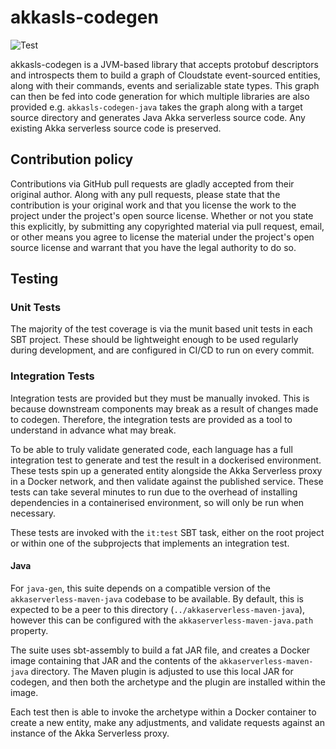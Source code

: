 # akkasls-codegen

![Test](https://github.com/lightbend/akkaserverless-codegen/workflows/Test/badge.svg)

akkasls-codegen is a JVM-based library that accepts protobuf descriptors and
introspects them to build a graph of Cloudstate event-sourced entities, along with their commands,
events and serializable state types. This graph can then be fed into code generation for which
multiple libraries are also provided e.g. `akkasls-codegen-java` takes the graph along with a target source
directory and generates Java Akka serverless source code. Any existing Akka serverless source code
is preserved.

## Contribution policy

Contributions via GitHub pull requests are gladly accepted from their original author. Along with
any pull requests, please state that the contribution is your original work and that you license
the work to the project under the project's open source license. Whether or not you state this
explicitly, by submitting any copyrighted material via pull request, email, or other means you
agree to license the material under the project's open source license and warrant that you have the
legal authority to do so.

## Testing

### Unit Tests

The majority of the test coverage is via the munit based unit tests in each SBT project. These should be
lightweight enough to be used regularly during development, and are configured in CI/CD to run on every commit.

### Integration Tests

Integration tests are provided but they must be manually invoked. This is because downstream
components may break as a result of changes made to codegen. Therefore, the integration tests
are provided as a tool to understand in advance what may break.

To be able to truly validate generated code, each language has a full integration test to generate and test the result in a dockerised environment.
These tests spin up a generated entity alongside the Akka Serverless proxy in a Docker network, and then validate against the published service. These tests can take several minutes to run due to the overhead of installing dependencies in a containerised environment, so will only be run when necessary.

These tests are invoked with the `it:test` SBT task, either on the root project or within one of the subprojects that implements an integration test.

#### Java

For `java-gen`, this suite depends on a compatible version of the `akkaserverless-maven-java` codebase to be available. By default, this is expected to be a peer to this directory (`../akkaserverless-maven-java`), however this can be configured with the `akkaserverless-maven-java.path` property.

The suite uses sbt-assembly to build a fat JAR file, and creates a Docker image containing that JAR and the contents of the `akkaserverless-maven-java` directory. The Maven plugin is adjusted to use this local JAR for codegen, and then both the archetype and the plugin are installed within the image.

Each test then is able to invoke the archetype within a Docker container to create a new entity, make any adjustments, and validate requests against an instance of the Akka Serverless proxy.
